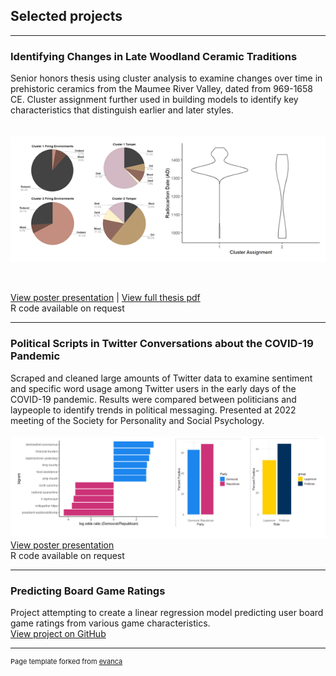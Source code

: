 ## Selected projects

---

### Identifying Changes in Late Woodland Ceramic Traditions 
Senior honors thesis using cluster analysis to examine changes over time in prehistoric ceramics from the Maumee River Valley, dated from 969-1658 CE. Cluster assignment further used in building models to identify key characteristics that distinguish earlier and later styles. <br>
<br>
<br>
<img src="images/thesis_graphs2.png?raw=true"/> 

<br>

[View poster presentation](/pdf/Honors-poster.pdf) | 
[View full thesis pdf](/pdf/Thesis.pdf) <br>
R code available on request

---
### Political Scripts in Twitter Conversations about the COVID-19 Pandemic
Scraped and cleaned large amounts of Twitter data to examine sentiment and specific word usage among Twitter users in the early days of the COVID-19 pandemic. Results were compared between politicians and laypeople to identify trends in political messaging. Presented at 2022 meeting of the Society for Personality and Social Psychology.
<br><br>
<img src="images/ps-images.png?raw=true"/>
<br>
[View poster presentation](/pdf/SPSP-Poster.pdf) <br>
R code available on request

---
### Predicting Board Game Ratings
Project attempting to create a linear regression model predicting user board game ratings from various game characteristics. <br>
[View project on GitHub](https://github.com/abigailrieck/board-game-project)




---
<p style="font-size:11px">Page template forked from <a href="https://github.com/evanca/quick-portfolio">evanca</a></p>
<!-- Remove above link if you don't want to attibute -->
